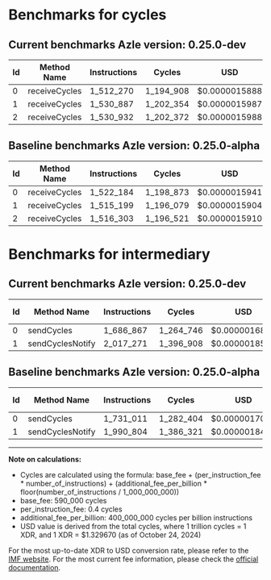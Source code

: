 # Benchmarks for cycles

## Current benchmarks Azle version: 0.25.0-dev

| Id  | Method Name   | Instructions | Cycles    | USD           | USD/Million Calls | Change                            |
| --- | ------------- | ------------ | --------- | ------------- | ----------------- | --------------------------------- |
| 0   | receiveCycles | 1_512_270    | 1_194_908 | $0.0000015888 | $1.58             | <font color="green">-9_914</font> |
| 1   | receiveCycles | 1_530_887    | 1_202_354 | $0.0000015987 | $1.59             | <font color="red">+15_688</font>  |
| 2   | receiveCycles | 1_530_932    | 1_202_372 | $0.0000015988 | $1.59             | <font color="red">+14_629</font>  |

## Baseline benchmarks Azle version: 0.25.0-alpha

| Id  | Method Name   | Instructions | Cycles    | USD           | USD/Million Calls |
| --- | ------------- | ------------ | --------- | ------------- | ----------------- |
| 0   | receiveCycles | 1_522_184    | 1_198_873 | $0.0000015941 | $1.59             |
| 1   | receiveCycles | 1_515_199    | 1_196_079 | $0.0000015904 | $1.59             |
| 2   | receiveCycles | 1_516_303    | 1_196_521 | $0.0000015910 | $1.59             |

# Benchmarks for intermediary

## Current benchmarks Azle version: 0.25.0-dev

| Id  | Method Name      | Instructions | Cycles    | USD           | USD/Million Calls | Change                             |
| --- | ---------------- | ------------ | --------- | ------------- | ----------------- | ---------------------------------- |
| 0   | sendCycles       | 1_686_867    | 1_264_746 | $0.0000016817 | $1.68             | <font color="green">-44_144</font> |
| 1   | sendCyclesNotify | 2_017_271    | 1_396_908 | $0.0000018574 | $1.85             | <font color="red">+26_467</font>   |

## Baseline benchmarks Azle version: 0.25.0-alpha

| Id  | Method Name      | Instructions | Cycles    | USD           | USD/Million Calls |
| --- | ---------------- | ------------ | --------- | ------------- | ----------------- |
| 0   | sendCycles       | 1_731_011    | 1_282_404 | $0.0000017052 | $1.70             |
| 1   | sendCyclesNotify | 1_990_804    | 1_386_321 | $0.0000018433 | $1.84             |

---

**Note on calculations:**

- Cycles are calculated using the formula: base_fee + (per_instruction_fee \* number_of_instructions) + (additional_fee_per_billion \* floor(number_of_instructions / 1_000_000_000))
- base_fee: 590_000 cycles
- per_instruction_fee: 0.4 cycles
- additional_fee_per_billion: 400_000_000 cycles per billion instructions
- USD value is derived from the total cycles, where 1 trillion cycles = 1 XDR, and 1 XDR = $1.329670 (as of October 24, 2024)

For the most up-to-date XDR to USD conversion rate, please refer to the [IMF website](https://www.imf.org/external/np/fin/data/rms_sdrv.aspx).
For the most current fee information, please check the [official documentation](https://internetcomputer.org/docs/current/developer-docs/gas-cost#execution).
